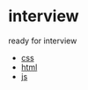 # interview
ready for interview


- [css](./css/README.md)
- [html](./js/README.md)
- [js](.js/README.md)